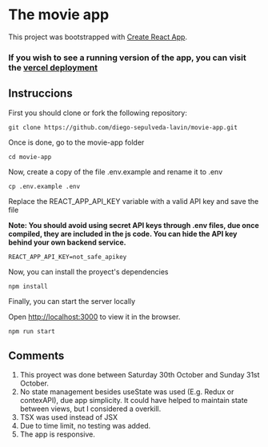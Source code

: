 # The movie app

This project was bootstrapped with [Create React App](https://github.com/facebook/create-react-app).

### If you wish to see a running version of the app, you can visit the [vercel deployment](https://movie-app-rust-sigma.vercel.app/)

## Instruccions

First you should clone or fork the following repository:

```console
git clone https://github.com/diego-sepulveda-lavin/movie-app.git
```

Once is done, go to the movie-app folder

```console
cd movie-app
```

Now, create a copy of the file .env.example and rename it to .env

```console
cp .env.example .env
```

Replace the REACT_APP_API_KEY variable with a valid API key and save the file

**Note: You should avoid using secret API keys through .env files, due once compiled, they are included in the js code. You can hide the API key behind your own backend service.**

```console
REACT_APP_API_KEY=not_safe_apikey
```

Now, you can install the proyect's dependencies

```console
npm install
```

Finally, you can start the server locally

Open [http://localhost:3000](http://localhost:3000) to view it in the browser.

```console
npm run start
```

## Comments

1. This proyect was done between Saturday 30th October and Sunday 31st October.
2. No state management besides useState was used (E.g. Redux or contexAPI), due app simplicity. It could have helped to maintain state between views, but I considered a overkill.
3. TSX was used instead of JSX
4. Due to time limit, no testing was added.
5. The app is responsive.
